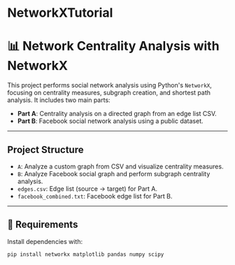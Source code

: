 # NetworkXTutorial
# 📊 Network Centrality Analysis with NetworkX

This project performs social network analysis using Python's `NetworkX`, focusing on centrality measures, subgraph creation, and shortest path analysis. It includes two main parts:

- **Part A**: Centrality analysis on a directed graph from an edge list CSV.
- **Part B**: Facebook social network analysis using a public dataset.

---

## Project Structure

- `A`: Analyze a custom graph from CSV and visualize centrality measures.
- `B`: Analyze Facebook social graph and perform subgraph centrality analysis.
- `edges.csv`: Edge list (source → target) for Part A.
- `facebook_combined.txt`: Facebook edge list for Part B.

---

## 🧰 Requirements

Install dependencies with:

```bash
pip install networkx matplotlib pandas numpy scipy
